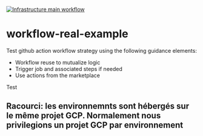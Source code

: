 [![Infrastructure main workflow](https://github.com/ihommani/workflow-real-example/actions/workflows/main_flow_infrastructure.yaml/badge.svg?branch=integration)](https://github.com/ihommani/workflow-real-example/actions/workflows/main_flow_infrastructure.yaml)

# workflow-real-example
Test github action workflow strategy using the following guidance elements:  
* Workflow reuse to mutualize logic
* Trigger job and associated steps if needed
* Use actions from the marketplace

Test

## Racourci: les environnemnts sont hébergés sur le même projet GCP. Normalement nous privilegions un projet GCP par environnement 
